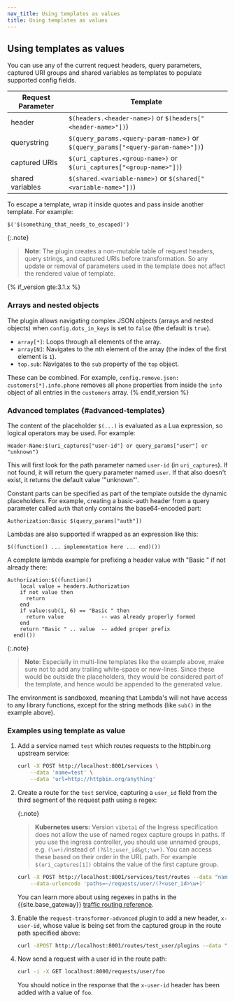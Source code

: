 ```yaml
---
nav_title: Using templates as values
title: Using templates as values
---
```


## Using templates as values

You can use any of the current request headers, query parameters, captured
URI groups and shared variables as templates to populate supported config fields.

| Request Parameter | Template
| ------------- | -----------
| header           | `$(headers.<header-name>)` or `$(headers["<header-name>"])`)
| querystring      | `$(query_params.<query-param-name>)` or `$(query_params["<query-param-name>"])`)
| captured URIs    | `$(uri_captures.<group-name>)` or `$(uri_captures["<group-name>"])`)
| shared variables | `$(shared.<variable-name>)` or `$(shared["<variable-name>"])`)

To escape a template, wrap it inside quotes and pass inside another template.
For example:

```
$('$(something_that_needs_to_escaped)')
```

{:.note}
> **Note**: The plugin creates a non-mutable table of request headers,
query strings, and captured URIs before transformation. So any update or removal
 of parameters used in the template does not affect the rendered value of template.

{% if_version gte:3.1.x %}
### Arrays and nested objects

The plugin allows navigating complex JSON objects (arrays and nested objects)
when `config.dots_in_keys` is set to `false` (the default is `true`).

- `array[*]`: Loops through all elements of the array.
- `array[N]`: Navigates to the nth element of the array (the index of the first element is `1`).
- `top.sub`: Navigates to the `sub` property of the `top` object.

These can be combined. For example, `config.remove.json: customers[*].info.phone` removes
all `phone` properties from inside the `info` object of all entries in the `customers` array.
{% endif_version %}

### Advanced templates {#advanced-templates}

The content of the placeholder `$(...)` is evaluated as a Lua expression, so
logical operators may be used. For example:

    Header-Name:$(uri_captures["user-id"] or query_params["user"] or "unknown")

This will first look for the path parameter named `user-id` (in `uri_captures`). If not found, it will
return the query parameter named `user`. If that also doesn't exist, it returns the default
value '"unknown"'.

Constant parts can be specified as part of the template outside the dynamic
placeholders. For example, creating a basic-auth header from a query parameter
called `auth` that only contains the base64-encoded part:

    Authorization:Basic $(query_params["auth"])

Lambdas are also supported if wrapped as an expression like this:

    $((function() ... implementation here ... end)())

A complete lambda example for prefixing a header value with "Basic " if not
already there:

    Authorization:$((function()
        local value = headers.Authorization
        if not value then
          return
        end
        if value:sub(1, 6) == "Basic " then
          return value            -- was already properly formed
        end
        return "Basic " .. value  -- added proper prefix
      end)())

{:.note}
> **Note**: Especially in multi-line templates like the example above, make sure not
to add any trailing white-space or new-lines. Since these would be outside the
placeholders, they would be considered part of the template, and hence would be
appended to the generated value.

The environment is sandboxed, meaning that Lambda's will not have access to any
library functions, except for the string methods (like `sub()` in the example
above).

### Examples using template as value

1. Add a service named `test` which routes requests to the httpbin.org upstream service:

    ```bash
    curl -X POST http://localhost:8001/services \
        --data 'name=test' \
        --data 'url=http://httpbin.org/anything'
    ```

2. Create a route for the `test` service, capturing a `user_id` field from the 
third segment of the request path using a regex:

    {:.note}
    > **Kubernetes users:** Version `v1beta1` of the Ingress
      specification does not allow the use of named regex capture groups in paths.
      If you use the ingress controller, you should use unnamed groups, e.g.
      `(\w+)/`instead of `(?&lt;user_id&gt;\w+)`. You can access
      these based on their order in the URL path. For example `$(uri_captures[1])`
      obtains the value of the first capture group.

    ```bash
    curl -X POST http://localhost:8001/services/test/routes --data "name=test_user" \
        --data-urlencode 'paths=~/requests/user/(?<user_id>\w+)'
    ```

    You can learn more about using regexes in paths in the {{site.base_gateway}} 
    [traffic routing reference](/gateway/latest/how-kong-works/routing-traffic/#using-regex-in-paths).

3. Enable the `request-transformer-advanced` plugin to add a new header, `x-user-id`,
whose value is being set from the captured group in the route path specified above:

    ```bash
    curl -XPOST http://localhost:8001/routes/test_user/plugins --data "name=request-transformer-advanced" --data "config.add.headers=x-user-id:\$(uri_captures['user_id'])"
    ```

4. Now send a request with a user id in the route path:

    ```bash
    curl -i -X GET localhost:8000/requests/user/foo
    ```

    You should notice in the response that the `x-user-id` header has been added with a value of `foo`.
